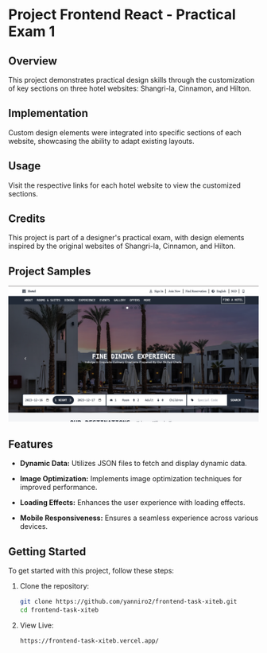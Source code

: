# Project Frontend React - Practical Exam 1
## Overview
This project demonstrates practical design skills through the customization of key sections on three hotel websites: Shangri-la, Cinnamon, and Hilton.

## Implementation
Custom design elements were integrated into specific sections of each website, showcasing the ability to adapt existing layouts.

## Usage
Visit the respective links for each hotel website to view the customized sections.

## Credits
This project is part of a designer's practical exam, with design elements inspired by the original websites of Shangri-la, Cinnamon, and Hilton.



## Project Samples


![Project Sample image 1](/images/image.png)

## Features

- **Dynamic Data:** Utilizes JSON files to fetch and display dynamic data.
  
- **Image Optimization:** Implements image optimization techniques for improved performance.

- **Loading Effects:** Enhances the user experience with loading effects.

- **Mobile Responsiveness:** Ensures a seamless experience across various devices.


## Getting Started

To get started with this project, follow these steps:

1. Clone the repository:
   ```sh
   git clone https://github.com/yanniro2/frontend-task-xiteb.git
   cd frontend-task-xiteb


2. View Live:
   ```sh
   https://frontend-task-xiteb.vercel.app/